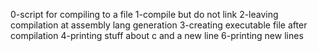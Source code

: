 0-script for compiling to a file
1-compile but do not link
2-leaving compilation at assembly lang generation
3-creating executable file after compilation
4-printing stuff about c and a new line
6-printing new lines
